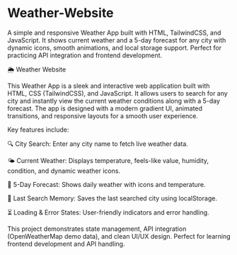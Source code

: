 # Weather-Website
A simple and responsive Weather App built with HTML, TailwindCSS, and JavaScript. It shows current weather and a 5-day forecast for any city with dynamic icons, smooth animations, and local storage support. Perfect for practicing API integration and frontend development.

🌦️ Weather Website

This Weather App is a sleek and interactive web application built with HTML, CSS (TailwindCSS), and JavaScript. It allows users to search for any city and instantly view the current weather conditions along with a 5-day forecast. The app is designed with a modern gradient UI, animated transitions, and responsive layouts for a smooth user experience.

Key features include:

🔍 City Search: Enter any city name to fetch live weather data.

🌤️ Current Weather: Displays temperature, feels-like value, humidity, condition, and dynamic weather icons.

📅 5-Day Forecast: Shows daily weather with icons and temperature.

💾 Last Search Memory: Saves the last searched city using localStorage.

⏳ Loading & Error States: User-friendly indicators and error handling.

This project demonstrates state management, API integration (OpenWeatherMap demo data), and clean UI/UX design. Perfect for learning frontend development and API handling.
